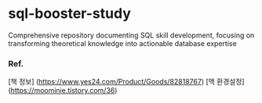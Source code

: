 # sql-booster-study
Comprehensive repository documenting SQL skill development, focusing on transforming theoretical knowledge into actionable database expertise

### Ref.
[책 정보] (https://www.yes24.com/Product/Goods/82818767)
[맥 환경설정] (https://moominie.tistory.com/36)
